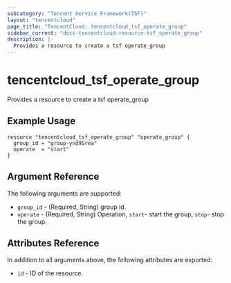 ```yaml
---
subcategory: "Tencent Service Framework(TSF)"
layout: "tencentcloud"
page_title: "TencentCloud: tencentcloud_tsf_operate_group"
sidebar_current: "docs-tencentcloud-resource-tsf_operate_group"
description: |-
  Provides a resource to create a tsf operate_group
---
```


# tencentcloud_tsf_operate_group

Provides a resource to create a tsf operate_group

## Example Usage

```hcl
resource "tencentcloud_tsf_operate_group" "operate_group" {
  group_id = "group-ynd95rea"
  operate  = "start"
}
```

## Argument Reference

The following arguments are supported:

* `group_id` - (Required, String) group id.
* `operate` - (Required, String) Operation, `start`- start the group, `stop`- stop the group.

## Attributes Reference

In addition to all arguments above, the following attributes are exported:

* `id` - ID of the resource.




